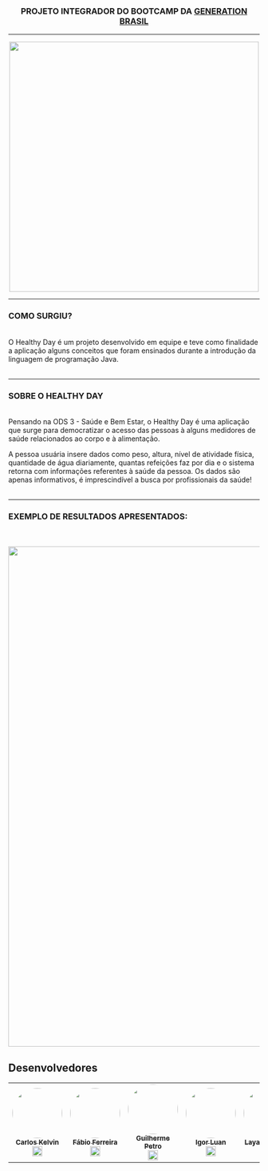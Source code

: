 <div align="center">
<h3>PROJETO INTEGRADOR DO BOOTCAMP DA <a href = "https://brazil.generation.org"> GENERATION BRASIL</a> </h3>
</div>

<hr>
<div align="center">
<img src= "https://user-images.githubusercontent.com/92352134/159186354-6669cdc0-36ed-424d-a114-52b42a5199bb.jpg" width="500px">
</div>
 <hr>
<h3> COMO SURGIU? </h3>
<br>O Healthy Day é um projeto desenvolvido em equipe e teve como finalidade a aplicação alguns conceitos que foram ensinados durante a introdução da linguagem de
programação Java. 
<br><br>
<hr>
<h3>SOBRE O HEALTHY DAY</h3>
<br>Pensando na ODS 3 - Saúde e Bem Estar, o Healthy Day é uma aplicação que surge para democratizar o acesso das pessoas à alguns medidores de saúde relacionados ao
corpo e à alimentação.<p>A pessoa usuária insere dados como peso, altura, nível de atividade física, quantidade de água diariamente, quantas
refeições faz por dia e o sistema retorna com informações referentes à saúde da pessoa. Os dados são apenas informativos, é imprescindível a busca por profissionais da saúde!
<br><br>
<hr>
<h3>EXEMPLO DE RESULTADOS APRESENTADOS:<br></h3><br><br>
<img src= "https://user-images.githubusercontent.com/92352134/159194395-099a280a-1a93-41df-a163-d0aae059a687.jpg" width="1000px">
<h2 id="equipe"> Desenvolvedores </h2>
 <div align="center">
  <table>
  <tr>
    <td align="center"><a href="https://github.com/carloskelvinn13"><img style="border-radius: 50%;" src="https://i.imgur.com/xvJupNO.png" width="100px;" alt=""/><br /><sub><b>Carlos Kelvin</b></sub></a><br /><a href="https://www.linkedin.com/in/carlos-kelvin-gomes-de-sousa-10675677/" title="linkedin"><img src="https://cdn.jsdelivr.net/gh/devicons/devicon/icons/linkedin/linkedin-original.svg" width="20"/></a>
    </td>
   <td align="center"><a href="https://github.com/fabiosfjr"><img style="border-radius: 50%;" src="https://avatars.githubusercontent.com/u/89699551?v=4" width="100px;" alt=""/><br /><sub><b>Fábio Ferreira</b></sub></a><br /><a href="https://www.linkedin.com/in/fábiosferreirajr" title="linkedin"><img src="https://cdn.jsdelivr.net/gh/devicons/devicon/icons/linkedin/linkedin-original.svg" width="20"/></a>
    </td>
    <td align="center"><a href="https://github.com/guilherme-petro"><img style="border-radius: 50%;" src="https://avatars.githubusercontent.com/u/97956789?v=4" width="100px;" alt=""/><br /><sub><b>Guilherme Petro</b></sub></a><br /><a href="https://www.linkedin.com/in/guilhermepetro/" title="linkedin"><img src="https://cdn.jsdelivr.net/gh/devicons/devicon/icons/linkedin/linkedin-original.svg" width="20"/></a>
    </td>
   <td align="center"><a href="https://github.com/igorluan95"><img style="border-radius: 50%;" src="https://avatars.githubusercontent.com/u/92352134?v=4" width="100px;" alt=""/><br /><sub><b>Igor Luan</b></sub></a><br /><a href="https://www.linkedin.com/in/igorluan95/" title="linkedin"><img src="https://cdn.jsdelivr.net/gh/devicons/devicon/icons/linkedin/linkedin-original.svg" width="20"/></a>
    </td>
   <td align="center"><a href="https://github.com/LayannePereira"><img style="border-radius: 50%;" src="https://avatars.githubusercontent.com/u/98171057?v=4" width="100px;" alt=""/><br /><sub><b>Layane Pereira</b></sub></a><br /><a href="https://www.linkedin.com/in/layane-pereira-84b95a229/" title="linkedin"><img src="https://cdn.jsdelivr.net/gh/devicons/devicon/icons/linkedin/linkedin-original.svg" width="20"/></a>
    </td>
   <td align="center"><a href="https://github.com/michellemadeira1"><img style="border-radius: 50%;" src="https://avatars.githubusercontent.com/u/88059905?v=4" width="100px;" alt=""/><br /><sub><b>Michelle Madeira</b></sub></a><br /><a href="https://www.linkedin.com/in/michelle-silva-madeira-8184aa189/" title="linkedin"><img src="https://cdn.jsdelivr.net/gh/devicons/devicon/icons/linkedin/linkedin-original.svg" width="20"/></a>
    </td>
   <td align="center"><a href="https://github.com/NadyneBarbieri"><img style="border-radius: 50%;" src="https://avatars.githubusercontent.com/u/97990821?v=4" width="100px;" alt=""/><br /><sub><b>Nadyne Barbieri</b></sub></a><br /><a href="https://www.linkedin.com/in/nadynebarbieri/" title="linkedin"><img src="https://cdn.jsdelivr.net/gh/devicons/devicon/icons/linkedin/linkedin-original.svg" width="20"/></a>
    </td>
  </table>
